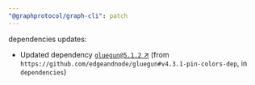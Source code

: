 ```yaml
---
"@graphprotocol/graph-cli": patch
---
```

dependencies updates:
  - Updated dependency [`gluegun@5.1.2` ↗︎](https://www.npmjs.com/package/gluegun/v/5.1.2) (from `https://github.com/edgeandnode/gluegun#v4.3.1-pin-colors-dep`, in `dependencies`)
